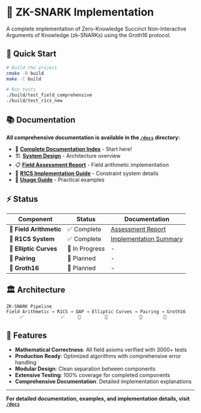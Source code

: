 # 🔐 ZK-SNARK Implementation

A complete implementation of Zero-Knowledge Succinct Non-Interactive Arguments of Knowledge (zk-SNARKs) using the Groth16 protocol.

## 🚀 Quick Start

```bash
# Build the project
cmake -B build
make -C build

# Run tests
./build/test_field_comprehensive
./build/test_r1cs_new
```

## 📚 Documentation

**All comprehensive documentation is available in the [`/docs`](./docs/) directory:**

- 📖 **[Complete Documentation Index](./docs/INDEX.md)** - Start here!
- 🏗️ **[System Design](./docs/design.md)** - Architecture overview
- 📋 **[Field Assessment Report](./docs/FIELD_ASSESSMENT_REPORT.md)** - Field arithmetic implementation
- 🔧 **[R1CS Implementation Guide](./docs/R1CS_IMPLEMENTATION_SUMMARY.md)** - Constraint system details
- 📝 **[Usage Guide](./docs/README_guide.md)** - Practical examples

## ⚡ Status

| Component | Status | Documentation |
|-----------|---------|---------------|
| 🧮 **Field Arithmetic** | ✅ Complete | [Assessment Report](./docs/FIELD_ASSESSMENT_REPORT.md) |
| 📐 **R1CS System** | ✅ Complete | [Implementation Summary](./docs/R1CS_IMPLEMENTATION_SUMMARY.md) |
| 🔢 **Elliptic Curves** | 🚧 In Progress | - |
| 🔗 **Pairing** | 🔄 Planned | - |
| 🎯 **Groth16** | 🔄 Planned | - |

## 🏛️ Architecture

```
ZK-SNARK Pipeline
Field Arithmetic → R1CS → QAP → Elliptic Curves → Pairing → Groth16
     ✅              ✅     🚧         🚧            🔄        🔄
```

## 🔬 Features

- **Mathematical Correctness**: All field axioms verified with 3000+ tests
- **Production Ready**: Optimized algorithms with comprehensive error handling  
- **Modular Design**: Clean separation between components
- **Extensive Testing**: 100% coverage for completed components
- **Comprehensive Documentation**: Detailed implementation explanations

---

**For detailed documentation, examples, and implementation details, visit [`/docs`](./docs/)**